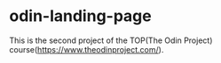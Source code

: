 # odin-landing-page
This is the second project of the TOP(The Odin Project) course(https://www.theodinproject.com/).

